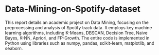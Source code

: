 # Data-Mining-on-Spotify-dataset
This report details an academic project on Data Mining, focusing on the preprocessing and analysis of Spotify track data. It employs key machine learning algorithms, including K-Means, DBSCAN, Decision Tree, Naive Bayes, K-NN, Apriori, and FP-Growth. The entire code is implemented in Python using libraries such as numpy, pandas, scikit-learn, matplotlib, and seaborn. 
